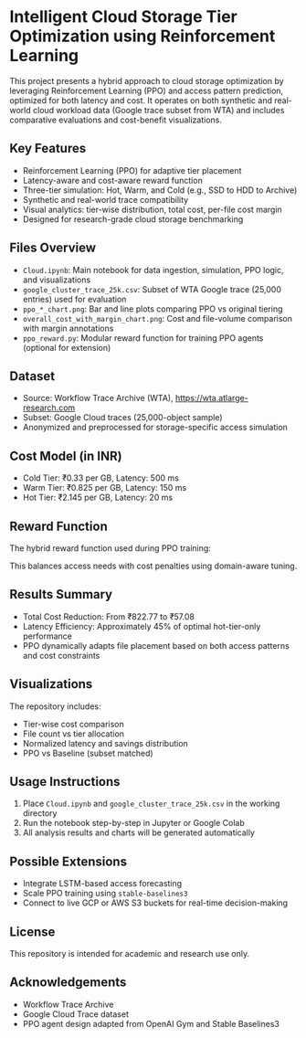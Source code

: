 # Intelligent Cloud Storage Tier Optimization using Reinforcement Learning

This project presents a hybrid approach to cloud storage optimization by leveraging Reinforcement Learning (PPO) and access pattern prediction, optimized for both latency and cost. It operates on both synthetic and real-world cloud workload data (Google trace subset from WTA) and includes comparative evaluations and cost-benefit visualizations.

## Key Features

- Reinforcement Learning (PPO) for adaptive tier placement
- Latency-aware and cost-aware reward function
- Three-tier simulation: Hot, Warm, and Cold (e.g., SSD to HDD to Archive)
- Synthetic and real-world trace compatibility
- Visual analytics: tier-wise distribution, total cost, per-file cost margin
- Designed for research-grade cloud storage benchmarking

## Files Overview

- `Cloud.ipynb`: Main notebook for data ingestion, simulation, PPO logic, and visualizations
- `google_cluster_trace_25k.csv`: Subset of WTA Google trace (25,000 entries) used for evaluation
- `ppo_*_chart.png`: Bar and line plots comparing PPO vs original tiering
- `overall_cost_with_margin_chart.png`: Cost and file-volume comparison with margin annotations
- `ppo_reward.py`: Modular reward function for training PPO agents (optional for extension)

## Dataset

- Source: Workflow Trace Archive (WTA), https://wta.atlarge-research.com
- Subset: Google Cloud traces (25,000-object sample)
- Anonymized and preprocessed for storage-specific access simulation

## Cost Model (in INR)

- Cold Tier: ₹0.33 per GB, Latency: 500 ms
- Warm Tier: ₹0.825 per GB, Latency: 150 ms
- Hot Tier: ₹2.145 per GB, Latency: 20 ms

## Reward Function

The hybrid reward function used during PPO training:


This balances access needs with cost penalties using domain-aware tuning.

## Results Summary

- Total Cost Reduction: From ₹822.77 to ₹57.08
- Latency Efficiency: Approximately 45% of optimal hot-tier-only performance
- PPO dynamically adapts file placement based on both access patterns and cost constraints

## Visualizations

The repository includes:

- Tier-wise cost comparison
- File count vs tier allocation
- Normalized latency and savings distribution
- PPO vs Baseline (subset matched)

## Usage Instructions

1. Place `Cloud.ipynb` and `google_cluster_trace_25k.csv` in the working directory
2. Run the notebook step-by-step in Jupyter or Google Colab
3. All analysis results and charts will be generated automatically

## Possible Extensions

- Integrate LSTM-based access forecasting
- Scale PPO training using `stable-baselines3`
- Connect to live GCP or AWS S3 buckets for real-time decision-making

## License

This repository is intended for academic and research use only.

## Acknowledgements

- Workflow Trace Archive
- Google Cloud Trace dataset
- PPO agent design adapted from OpenAI Gym and Stable Baselines3
